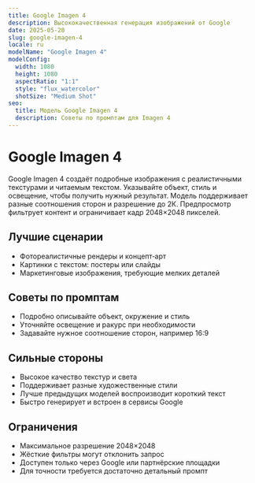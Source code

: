 ```yaml
---
title: Google Imagen 4
description: Высококачественная генерация изображений от Google
date: 2025-05-20
slug: google-imagen-4
locale: ru
modelName: "Google Imagen 4"
modelConfig:
  width: 1080
  height: 1080
  aspectRatio: "1:1"
  style: "flux_watercolor"
  shotSize: "Medium Shot"
seo:
  title: Модель Google Imagen 4
  description: Советы по промптам для Imagen 4
---
```


# Google Imagen 4

Google Imagen 4 создаёт подробные изображения с реалистичными текстурами и
читаемым текстом. Указывайте объект, стиль и освещение, чтобы получить нужный
результат. Модель поддерживает разные соотношения сторон и разрешение до 2К.
Предпросмотр фильтрует контент и ограничивает кадр 2048×2048 пикселей.

## Лучшие сценарии

- Фотореалистичные рендеры и концепт‑арт
- Картинки с текстом: постеры или слайды
- Маркетинговые изображения, требующие мелких деталей

## Советы по промптам

- Подробно описывайте объект, окружение и стиль
- Уточняйте освещение и ракурс при необходимости
- Задавайте нужное соотношение сторон, например 16:9

## Сильные стороны

- Высокое качество текстур и света
- Поддерживает разные художественные стили
- Лучше предыдущих моделей воспроизводит короткий текст
- Быстро генерирует и встроен в сервисы Google

## Ограничения

- Максимальное разрешение 2048×2048
- Жёсткие фильтры могут отклонить запрос
- Доступен только через Google или партнёрские площадки
- Для точности требуется достаточно детальный промпт

